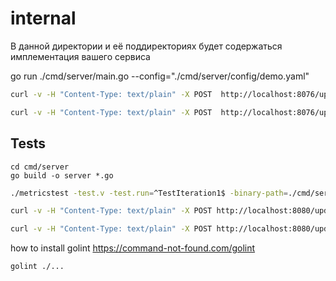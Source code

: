 # internal

В данной директории и её поддиректориях будет содержаться имплементация вашего сервиса

go run ./cmd/server/main.go  --config="./cmd/server/config/demo.yaml"

```bash
curl -v -H "Content-Type: text/plain" -X POST  http://localhost:8076/update/gauge/param1/2
```

```bash
curl -v -H "Content-Type: text/plain" -X POST  http://localhost:8076/update/gauge1/param1/2
```

## Tests
```
cd cmd/server
go build -o server *.go
```

```bash
./metricstest -test.v -test.run=^TestIteration1$ -binary-path=./cmd/server/server
```


```bash
curl -v -H "Content-Type: text/plain" -X POST http://localhost:8080/update/counter/testCounter/10
```


```bash
curl -v -H "Content-Type: text/plain" -X POST http://localhost:8080/update/gauge/testGauge/111
```

how to install golint
https://command-not-found.com/golint

```bash
golint ./...
```